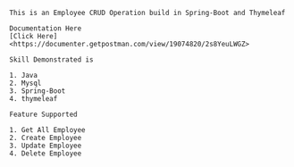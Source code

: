     This is an Employee CRUD Operation build in Spring-Boot and Thymeleaf
    
    Documentation Here 
    [Click Here]<https://documenter.getpostman.com/view/19074820/2s8YeuLWGZ>
    
    Skill Demonstrated is
    
    1. Java
    2. Mysql
    3. Spring-Boot
    4. thymeleaf
    
    Feature Supported
    
    1. Get All Employee
    2. Create Employee
    3. Update Employee
    4. Delete Employee
    
